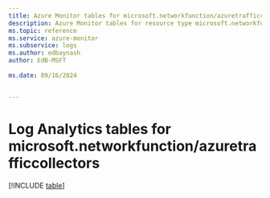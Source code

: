 ```yaml
---
title: Azure Monitor tables for microsoft.networkfunction/azuretrafficcollectors
description: Azure Monitor tables for resource type microsoft.networkfunction/azuretrafficcollectors
ms.topic: reference
ms.service: azure-monitor
ms.subservice: logs
ms.author: edbaynash
author: EdB-MSFT
   
ms.date: 09/16/2024


---
```


# Log Analytics tables for microsoft.networkfunction/azuretrafficcollectors  

[!INCLUDE [table](~/reusable-content/ce-skilling/azure/includes/azure-monitor/reference/tables/microsoft-networkfunction_azuretrafficcollectors-include.md)]

